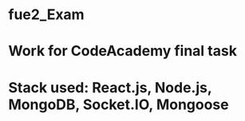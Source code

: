 # fue2_Exam
# Work for CodeAcademy final task
# Stack used: React.js, Node.js, MongoDB, Socket.IO, Mongoose
